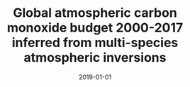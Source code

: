 ---
title: "Global atmospheric carbon monoxide budget 2000-2017 inferred from multi-species atmospheric inversions"
collection: publications
permalink: /publication/2019-01-01-Zheng
date: 2019-01-01
venue: 'Earth System Science Data'
paperurl: 'https://doi.org/doi:10.5194/essd-11-1411-2019'
citation: '<b>41</b> - Zheng B., Chevallier F., Yin Y., Ciais P., Fortems-Cheiney A. et al., Global atmospheric carbon monoxide budget 2000-2017 inferred from multi-species atmospheric inversions, Earth System Science Data, 11, 1411-1436, (2019-01-01). <a href="https://doi.org/doi:10.5194/essd-11-1411-2019">doi:10.5194/essd-11-1411-2019</a> (cited 22 times)

'
---